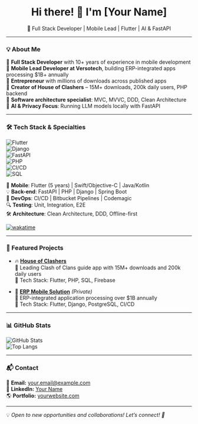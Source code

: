 
<h1 align="center">Hi there! 👋 I'm [Your Name]</h1>

<p align="center">
  🚀 Full Stack Developer | Mobile Lead | Flutter | AI & FastAPI
</p>

---

### 💡 About Me  

🔹 **Full Stack Developer** with 10+ years of experience in mobile development  
🔹 **Mobile Lead Developer at Versotech**, building ERP-integrated apps processing $1B+ annually  
🔹 **Entrepreneur** with millions of downloads across published apps  
🔹 **Creator of House of Clashers** – 15M+ downloads, 200k daily users, PHP backend  
🔹 **Software architecture specialist**: MVC, MVVC, DDD, Clean Architecture  
🔹 **AI & Privacy Focus**: Running LLM models locally with FastAPI  

---

### 🛠️ Tech Stack & Specialties  

![Flutter](https://img.shields.io/badge/Flutter-02569B?style=for-the-badge&logo=flutter&logoColor=white)  
![Django](https://img.shields.io/badge/Django-092E20?style=for-the-badge&logo=django&logoColor=white)  
![FastAPI](https://img.shields.io/badge/FastAPI-009688?style=for-the-badge&logo=fastapi&logoColor=white)  
![PHP](https://img.shields.io/badge/PHP-777BB4?style=for-the-badge&logo=php&logoColor=white)  
![CI/CD](https://img.shields.io/badge/CI/CD-0A192F?style=for-the-badge&logo=githubactions&logoColor=white)  
![SQL](https://img.shields.io/badge/SQL-4479A1?style=for-the-badge&logo=mysql&logoColor=white)  

📱 **Mobile**: Flutter (5 years) | Swift/Objective-C | Java/Kotlin  
💡 **Back-end**: FastAPI | PHP | Django | Spring Boot  
🚀 **DevOps**: CI/CD | Bitbucket Pipelines | Codemagic  
🔍 **Testing**: Unit, Integration, E2E  
🛠 **Architecture**: Clean Architecture, DDD, Offline-first  

[![wakatime](https://wakatime.com/badge/user/81ee337c-1e3d-460c-9004-b1ee1d921524.svg?style=for-the-badge)](https://wakatime.com/@81ee337c-1e3d-460c-9004-b1ee1d921524)


---

### 🌟 Featured Projects  

- 🔥 **[House of Clashers](https://play.google.com/store/apps/details?id=com.houseofclashers.app)**  
  📌 Leading Clash of Clans guide app with 15M+ downloads and 200k daily users  
  🔧 Tech Stack: Flutter, PHP, SQL, Firebase  

- 🚀 **[ERP Mobile Solution](#)** *(Private)*  
  📌 ERP-integrated application processing over $1B annually  
  🔧 Tech Stack: Flutter, Django, PostgreSQL, CI/CD  

---

### 📊 GitHub Stats  

![GitHub Stats](https://github-readme-stats.vercel.app/api?username=your-username&show_icons=true&theme=dark)  
![Top Langs](https://github-readme-stats.vercel.app/api/top-langs/?username=your-username&layout=compact&theme=dark)  

---

### 📬 Contact  

📩 **Email:** your.email@example.com  
💼 **LinkedIn:** [Your Name](https://linkedin.com/in/your-profile)  
🌎 **Portfolio:** [yourwebsite.com](https://yourwebsite.com)  

---

💡 *Open to new opportunities and collaborations! Let’s connect! 🚀*
